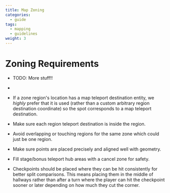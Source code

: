 ```yaml
---
title: Map Zoning
categories:
  - guide
tags:
  - mapping
  - guidelines
weight: 3
---
```


# Zoning Requirements

- TODO: More stuff!!
-
- If a zone region's location has a map teleport destination entity, we _highly_ prefer that it is used (rather than a custom arbitrary region destination coordinate) so the spot corresponds to a map teleport destination.

- Make sure each region teleport destination is inside the region.

- Avoid overlapping or touching regions for the same zone which could just be one region.

- Make sure points are placed precisely and aligned well with geometry.

- Fill stage/bonus teleport hub areas with a cancel zone for safety.

- Checkpoints should be placed where they can be hit consistently for better split comparisons. This means placing them in the middle of hallways rather than after a turn where the player can hit the checkpoint sooner or later depending on how much they cut the corner.
